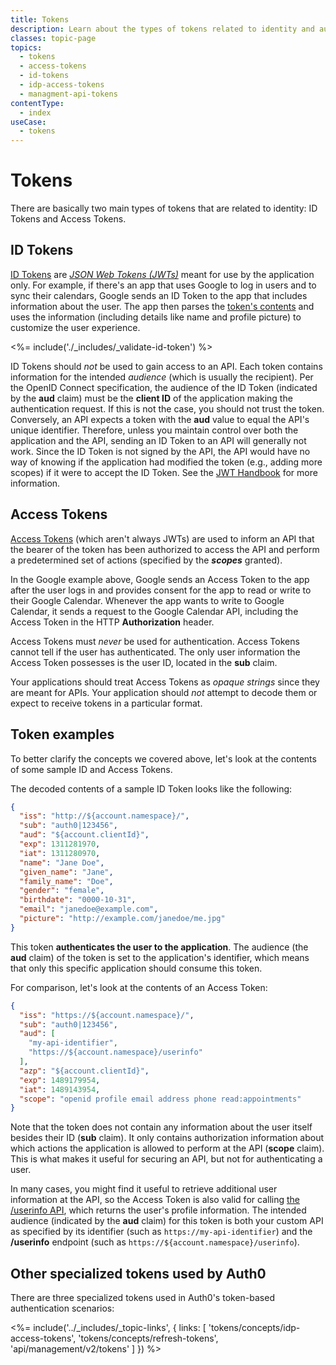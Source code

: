 ```yaml
---
title: Tokens
description: Learn about the types of tokens related to identity and authentication and how they are used by Auth0.
classes: topic-page
topics:
  - tokens
  - access-tokens
  - id-tokens
  - idp-access-tokens
  - managment-api-tokens
contentType:
  - index
useCase:
  - tokens
---
```

# Tokens

There are basically two main types of tokens that are related to identity: ID Tokens and Access Tokens. 

## ID Tokens

[ID Tokens](/tokens/concepts/id-tokens) are <dfn data-key="json-web-token">[JSON Web Tokens (JWTs)](/tokens/concepts/jwts)</dfn> meant for use by the application only. For example, if there's an app that uses Google to log in users and to sync their calendars, Google sends an ID Token to the app that includes information about the user. The app then parses the [token's contents](https://openid.net/specs/openid-connect-core-1_0.html#StandardClaims) and uses the information (including details like name and profile picture) to customize the user experience.

<%= include('./_includes/_validate-id-token') %>

ID Tokens should *not* be used to gain access to an API. Each token contains information for the intended <dfn data-key="audience">audience</dfn> (which is usually the recipient). Per the OpenID Connect specification, the audience of the ID Token (indicated by the **aud** claim) must be the **client ID** of the application making the authentication request. If this is not the case, you should not trust the token. Conversely, an API expects a token with the **aud** value to equal the API's unique identifier. Therefore, unless you maintain control over both the application and the API, sending an ID Token to an API will generally not work. Since the ID Token is not signed by the API, the API would have no way of knowing if the application had modified the token (e.g., adding more scopes) if it were to accept the ID Token. See the [JWT Handbook](https://auth0.com/resources/ebooks/jwt-handbook) for more information.

## Access Tokens

[Access Tokens](/tokens/concepts/access-tokens) (which aren't always JWTs) are used to inform an API that the bearer of the token has been authorized to access the API and perform a predetermined set of actions (specified by the <dfn data-key="scope">**scopes**</dfn> granted). 

In the Google example above, Google sends an Access Token to the app after the user logs in and provides consent for the app to read or write to their Google Calendar. Whenever the app wants to write to Google Calendar, it sends a request to the Google Calendar API, including the Access Token in the HTTP **Authorization** header.

Access Tokens must *never* be used for authentication. Access Tokens cannot tell if the user has authenticated. The only user information the Access Token possesses is the user ID, located in the **sub** claim.

Your applications should treat Access Tokens as *opaque strings* since they are meant for APIs. Your application should *not* attempt to decode them or expect to receive tokens in a particular format.

## Token examples

To better clarify the concepts we covered above, let's look at the contents of some sample ID and Access Tokens.

The decoded contents of a sample ID Token looks like the following:

```json
{
  "iss": "http://${account.namespace}/",
  "sub": "auth0|123456",
  "aud": "${account.clientId}",
  "exp": 1311281970,
  "iat": 1311280970,
  "name": "Jane Doe",
  "given_name": "Jane",
  "family_name": "Doe",
  "gender": "female",
  "birthdate": "0000-10-31",
  "email": "janedoe@example.com",
  "picture": "http://example.com/janedoe/me.jpg"
}
```

This token **authenticates the user to the application**. The audience (the **aud** claim) of the token is set to the application's identifier, which means that only this specific application should consume this token.

For comparison, let's look at the contents of an Access Token:

```json
{
  "iss": "https://${account.namespace}/",
  "sub": "auth0|123456",
  "aud": [
    "my-api-identifier",
    "https://${account.namespace}/userinfo"
  ],
  "azp": "${account.clientId}",
  "exp": 1489179954,
  "iat": 1489143954,
  "scope": "openid profile email address phone read:appointments"
}
```

Note that the token does not contain any information about the user itself besides their ID (**sub** claim). It only contains authorization information about which actions the application is allowed to perform at the API (**scope** claim). This is what makes it useful for securing an API, but not for authenticating a user.

In many cases, you might find it useful to retrieve additional user information at the API, so the Access Token is also valid for calling [the /userinfo API](/api/authentication#user-profile), which returns the user's profile information. The intended audience (indicated by the **aud** claim) for this token is both your custom API as specified by its identifier (such as `https://my-api-identifier`) and the **/userinfo** endpoint (such as `https://${account.namespace}/userinfo`).

## Other specialized tokens used by Auth0

There are three specialized tokens used in Auth0's token-based authentication scenarios:

<%= include('../_includes/_topic-links', { links: [
  'tokens/concepts/idp-access-tokens',
  'tokens/concepts/refresh-tokens',
  'api/management/v2/tokens'
] }) %>
